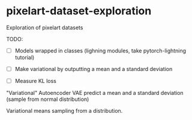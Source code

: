 # pixelart-dataset-exploration
Exploration of pixelart datasets

TODO:
- [ ] Models wrapped in classes (lighning modules, take pytorch-lightning tutorial)
- [ ] Make variational by outputting a mean and a standard deviation
- [ ] Measure KL loss


"Variational" Autoencoder
VAE predict a mean and a standard deviation (sample from normal distribution)

Variational means sampling from a distribution.